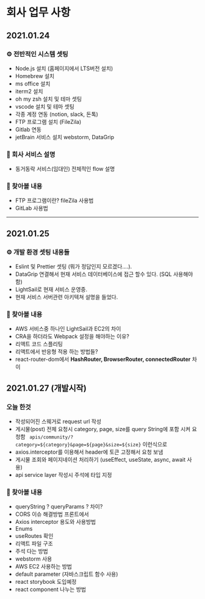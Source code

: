 # 회사 업무 사항

## 2021.01.24

### ⚙️ 전반적인 시스템 셋팅

- Node.js 설치 (홈페이지에서 LTS버전 설치)
- Homebrew 설치
- ms office 설치
- iterm2 설치
- oh my zsh 설치 및 테마 셋팅
- vscode 설치 및 테마 셋팅
- 각종 계정 연동 (notion, slack, 돈톡)
- FTP 프로그램 설치 (FileZila)
- Gitlab 연동
- jetBrain 서비스 설치 webstorm, DataGrip

### 📍 회사 서비스 설명

- 동거동락 서비스(임대인) 전체적인 flow 설명

### 🔨 찾아볼 내용

- FTP 프로그램이란? fileZila 사용법
- GitLab 사용법

---

## 2021.01.25

### ⚙️ 개발 환경 셋팅 내용들

- Eslint 및 Prettier 셋팅 (뭐가 정답인지 모르겠다....).
- DataGrip 연결해서 현재 서비스 데이터베이스에 접근 할수 있다. (SQL 사용해야함)
- LightSail로 현재 서비스 운영중.
- 현재 서비스 서버관련 아키텍쳐 설명을 들었다.

### 🔨 찾아볼 내용

- AWS 서비스중 하나인 LightSail과 EC2의 차이
- CRA을 하더라도 Webpack 설정을 해야하는 이유?
- 리액트 코드 스플리팅
- 리액트에서 반응형 적용 하는 방법들?
- react-router-dom에서 **HashRouter, BrowserRouter, connectedRouter** 차이

## 2021.01.27 (개발시작)

### 오늘 한것

- 작성되어진 스웨거로 request url 작성
- 게시물(post) 전체 요청시 category, page, size를 query String에 포함 시켜 요청함 ` apis/community/?category=${category}&page=${page}&size=${size}` 이런식으로
- axios.interceptor를 이용해서 header에 토큰 고정해서 요청 보냄
- 게시물 조회와 페이지네이션 처리하기 (useEffect, useState, async, await 사용)
- api service layer 작성시 주석에 타입 지정

### 🔨 찾아볼 내용

- queryString ? queryParams ? 차이?
- CORS 이슈 해결방법 프론트에서
- Axios interceptor 용도와 사용방법
- Enums
- useRoutes 확인
- 리액트 파일 구조
- 주석 다는 방법
- webstorm 사용
- AWS EC2 사용하는 방법
- default parameter (자바스크립트 함수 사용)
- react storybook 도입예정
- react component 나누는 방법
